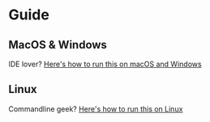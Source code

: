 # Guide

## MacOS & Windows

IDE lover? [Here's how to run this on macOS and Windows](docs/macos_windowns.md)

## Linux

Commandline geek? [Here's how to run this on Linux](docs/linux.md)
